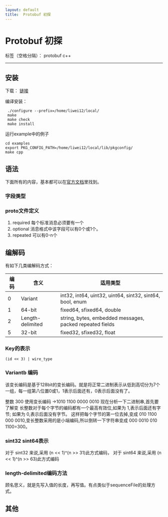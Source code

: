 ```yaml
---
layout:	default
title:  Protobuf 初探
---
```


# Protobuf 初探

标签（空格分隔）： protobuf c++

---

## 安装

下载： [链接](https://code.google.com/p/protobuf/downloads/list)


编译安装：

     ./configure --prefix=/home/liwei12/local/
     make
     make check
     make install

运行example中的例子
    
    cd examples
    export PKG_CONFIG_PATH=/home/liwei12/local/lib/pkgconfig/
    make cpp

## 语法

下面所有的内容，基本都可以在[官方文档](https://developers.google.com/protocol-buffers/docs/overview)里找到。

### 字段类型

### proto文件定义

1. required 每个标准消息必须要有一个
2. optional 消息格式中该字段可以有0个或1个。
3. repeated 可以有0-n个


## 编解码

有如下几类编解码方式：

编码 | 含义 | 适用类型
-----|------|----
0 | Variant  | int32, int64, uint32, uint64, sint32, sint64, bool, enum
1 | 64-bit  | fixed64, sfixed64, double
2 | Length-delimited | string, bytes, embedded messages, packed repeated fields
5 | 32-bit | fixed32, sfixed32, float

### Key的表示

    (id << 3) | wire_type
    
### Variantb 编码

该变长编码是基于128bit的变长编码。就是将正常二进制表示从低到高切分为7个一组，每一组第八位置0或1，1表示后面还有，0表示后面没有了。

整数 300 使用变长编码 ->1010 1100 0000 0010 现在分析一下二进制串,首先要了解变 长整数对于每个字节的编码都有一个最高有效位,如果为 1,表示后面还有字节; 如果为 0,表示后面没有字节。 这样把每个字节的第一位去掉,变成 010 1100 000 0010,变长整数采用的是小端编码,所以倒转一下字符串变成 000 0010 010 1100=300。


### sint32 sint64表示

对于 sint32 来说,采用 (n << 1)^(n >> 31)此方式编码，
对于 sint64 来说,采用 (n << 1)^(n >> 63)此方式编码

### length-delimited编码方法

顾名思义，就是先写入值的长度，再写值。有点类似于sequenceFile的处理方式。

## 其他



